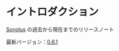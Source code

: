 # イントロダクション

[Sonolus](https://sonolus.com) の過去から現在までのリリースノート

最新バージョン：[0.6.1](./versions/0.6.1.md)
